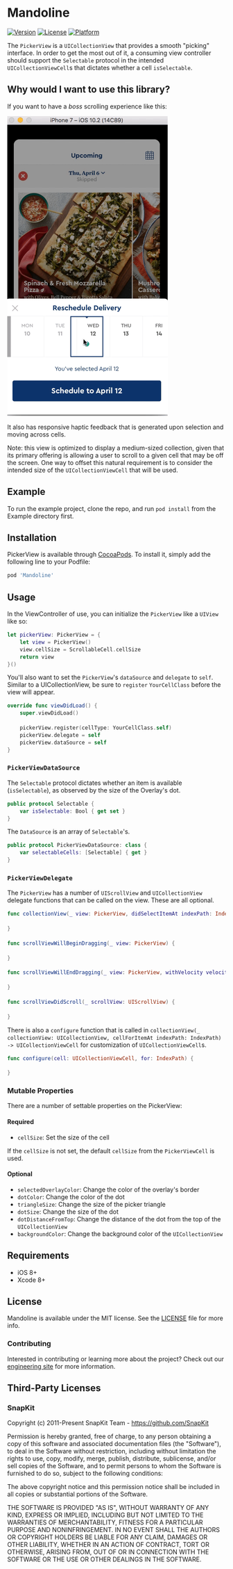 # Mandoline

[![Version](https://img.shields.io/cocoapods/v/Mandoline.svg?style=flat)](http://cocoapods.org/pods/Mandoline)
[![License](https://img.shields.io/cocoapods/l/Mandoline.svg?style=flat)](http://cocoapods.org/pods/Mandoline)
[![Platform](https://img.shields.io/cocoapods/p/Mandoline.svg?style=flat)](http://cocoapods.org/pods/Mandoline)

The `PickerView` is a `UICollectionView` that provides a smooth "picking" interface. In order to get the most out of it, a consuming view controller should support the `Selectable` protocol in the intended `UICollectionViewCell`s that dictates whether a cell `isSelectable`.

## Why would I want to use this library?

If you want to have a _boss_ scrolling experience like this:

![Blue Apron Meal Rescheduler](Mandoline/Assets/rescheduler.gif)

It also has responsive haptic feedback that is generated upon selection and moving across cells.

Note: this view is optimized to display a medium-sized collection, given that its primary offering is allowing a user to scroll to a given cell that may be off the screen. One way to offset this natural requirement is to consider the intended size of the `UICollectionViewCell` that will be used.

## Example

To run the example project, clone the repo, and run `pod install` from the Example directory first.

## Installation

PickerView is available through [CocoaPods](http://cocoapods.org). To install
it, simply add the following line to your Podfile:

```ruby
pod 'Mandoline'
```

## Usage

In the ViewController of use, you can initialize the `PickerView` like a `UIView` like so:

``` swift
let pickerView: PickerView = {
    let view = PickerView()
    view.cellSize = ScrollableCell.cellSize
    return view
}()
```

You'll also want to set the `PickerView`'s `dataSource` and `delegate` to `self`. Similar to a UICollectionView, be sure to `register` `YourCellClass` before the view will appear.

``` swift
override func viewDidLoad() {
    super.viewDidLoad()

    pickerView.register(cellType: YourCellClass.self)
    pickerView.delegate = self
    pickerView.dataSource = self
}
```

### `PickerViewDataSource`

 The `Selectable` protocol dictates whether an item is available (`isSelectable`), as observed by the size of the Overlay's dot.

``` swift
public protocol Selectable {
    var isSelectable: Bool { get set }
}
```

The `DataSource` is an array of `Selectable`'s.
``` swift
public protocol PickerViewDataSource: class {
    var selectableCells: [Selectable] { get }
}
```

### `PickerViewDelegate`

The `PickerView` has a number of `UIScrollView` and `UICollectionView` delegate functions that can be called on the view. These are all optional.

``` swift
func collectionView(_ view: PickerView, didSelectItemAt indexPath: IndexPath) {

}

func scrollViewWillBeginDragging(_ view: PickerView) {

}

func scrollViewWillEndDragging(_ view: PickerView, withVelocity velocity: CGPoint, targetContentOffset: UnsafeMutablePointer<CGPoint>) {

}

func scrollViewDidScroll(_ scrollView: UIScrollView) {

}
```

There is also a `configure` function that is called in `collectionView(_ collectionView: UICollectionView, cellForItemAt indexPath: IndexPath) -> UICollectionViewCell` for customization of `UICollectionViewCell`s.

``` swift
func configure(cell: UICollectionViewCell, for: IndexPath) {

}
```

### Mutable Properties

There are a number of settable properties on the PickerView:

#### Required
* `cellSize`: Set the size of the cell

If the `cellSize` is not set, the default `cellSize` from the `PickerViewCell` is used.

#### Optional
* `selectedOverlayColor`: Change the color of the overlay's border
* `dotColor`: Change the color of the dot
* `triangleSize`: Change the size of the picker triangle
* `dotSize`: Change the size of the dot
* `dotDistanceFromTop`: Change the distance of the dot from the top of the `UICollectionView`
* `backgroundColor`: Change the background color of the `UICollectionView`

## Requirements

* iOS 8+
* Xcode 8+

## License

Mandoline is available under the MIT license. See the [LICENSE](LICENSE) file for more info.

### Contributing

Interested in contributing or learning more about the project? Check out our [engineering site](http://blueapron.io/) for more information.

## Third-Party Licenses

### SnapKit
Copyright (c) 2011-Present SnapKit Team - https://github.com/SnapKit

Permission is hereby granted, free of charge, to any person obtaining a copy of this software and associated documentation files (the "Software"), to deal in the Software without restriction, including without limitation the rights to use, copy, modify, merge, publish, distribute, sublicense, and/or sell copies of the Software, and to permit persons to whom the Software is furnished to do so, subject to the following conditions:

The above copyright notice and this permission notice shall be included in all copies or substantial portions of the Software.

THE SOFTWARE IS PROVIDED "AS IS", WITHOUT WARRANTY OF ANY KIND, EXPRESS OR IMPLIED, INCLUDING BUT NOT LIMITED TO THE WARRANTIES OF MERCHANTABILITY, FITNESS FOR A PARTICULAR PURPOSE AND NONINFRINGEMENT. IN NO EVENT SHALL THE AUTHORS OR COPYRIGHT HOLDERS BE LIABLE FOR ANY CLAIM, DAMAGES OR OTHER LIABILITY, WHETHER IN AN ACTION OF CONTRACT, TORT OR OTHERWISE, ARISING FROM, OUT OF OR IN CONNECTION WITH THE SOFTWARE OR THE USE OR OTHER DEALINGS IN THE SOFTWARE.
